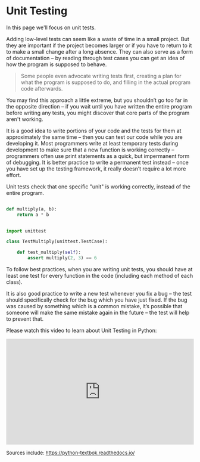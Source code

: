 # Unit Testing

In this page we'll focus on unit tests.



Adding low-level tests can seem like a waste of time in a small project. But they are important if the project becomes larger or if you have to return to it to make a small change after a long absence. They can also serve as a form of documentation – by reading through test cases you can get an idea of how the program is supposed to behave. 

> Some people even advocate writing tests first, creating a plan for what the program is supposed to do, and filling in the actual program code afterwards.

You may find this approach a little extreme, but you shouldn’t go too far in the opposite direction – if you wait until you have written the entire program before writing any tests, you might discover that core parts of the program aren't working.

It is a good idea to write portions of your code and the tests for them at approximately the same time – then you can test our code while you are developing it. Most programmers write at least temporary tests during development to make sure that a new function is working correctly – programmers often use print statements as a quick, but impermanent form of debugging. It is better practice to write a permanent test instead – once you have set up the testing framework, it really doesn’t require a lot more effort.


Unit tests check that one specific "unit" is working correctly, instead of the entire program.


```python

def multiply(a, b):
    return a * b
    

import unittest

class TestMultiply(unittest.TestCase):

    def test_multiply(self):
        assert multiply(2, 3) == 6


```


To follow best practices, when you are writing unit tests, you should have at least one test for every function in the code (including each method of each class).

It is also good practice to write a new test whenever you fix a bug – the test should specifically check for the bug which you have just fixed. If the bug was caused by something which is a common mistake, it’s possible that someone will make the same mistake again in the future – the test will help to prevent that.


Please watch this video to learn about Unit Testing in Python:

<div style="position: relative; padding-bottom: 56.25%; height: 0;"><iframe src="https://www.youtube.com/embed/Oz0Z2tNuvDw?start=10&rel=0" title="YouTube video player" frameborder="0" allow="accelerometer; autoplay; clipboard-write; encrypted-media; gyroscope; picture-in-picture" allowfullscreen style="position: absolute; top: 0; left: 0; width: 100%; height: 100%;"></iframe></div>

<font size="-1">Sources include: https://python-textbok.readthedocs.io/</font>

